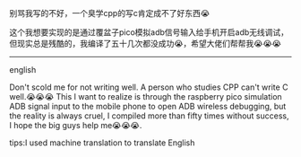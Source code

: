 别骂我写的不好，一个臭学cpp的写c肯定成不了好东西😭

这个我想要实现的是通过覆盆子pico模拟adb信号输入给手机开启adb无线调试，但现实总是残酷的，我编译了五十几次都没成功😭，希望大佬们帮帮我😭😭😭

-----------
english

Don't scold me for not writing well. A person who studies CPP can't write C well.😭😭😭
This I want to realize is through the raspberry pico simulation ADB signal input to the mobile phone to open ADB wireless debugging, but the reality is always cruel, I compiled more than fifty times without success, I hope the big guys help me😭😭😭.

tips:I used machine translation to translate English
